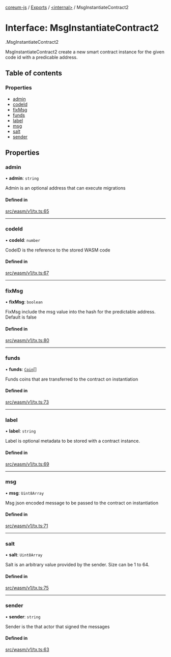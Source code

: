 [coreum-js](../README.md) / [Exports](../modules.md) / [<internal\>](../modules/internal_.md) / MsgInstantiateContract2

# Interface: MsgInstantiateContract2

[<internal>](../modules/internal_.md).MsgInstantiateContract2

MsgInstantiateContract2 create a new smart contract instance for the given
code id with a predicable address.

## Table of contents

### Properties

- [admin](internal_.MsgInstantiateContract2.md#admin)
- [codeId](internal_.MsgInstantiateContract2.md#codeid)
- [fixMsg](internal_.MsgInstantiateContract2.md#fixmsg)
- [funds](internal_.MsgInstantiateContract2.md#funds)
- [label](internal_.MsgInstantiateContract2.md#label)
- [msg](internal_.MsgInstantiateContract2.md#msg)
- [salt](internal_.MsgInstantiateContract2.md#salt)
- [sender](internal_.MsgInstantiateContract2.md#sender)

## Properties

### admin

• **admin**: `string`

Admin is an optional address that can execute migrations

#### Defined in

[src/wasm/v1/tx.ts:65](https://github.com/PulsaraIO/coreum-js/blob/37352c6/src/wasm/v1/tx.ts#L65)

___

### codeId

• **codeId**: `number`

CodeID is the reference to the stored WASM code

#### Defined in

[src/wasm/v1/tx.ts:67](https://github.com/PulsaraIO/coreum-js/blob/37352c6/src/wasm/v1/tx.ts#L67)

___

### fixMsg

• **fixMsg**: `boolean`

FixMsg include the msg value into the hash for the predictable address.
Default is false

#### Defined in

[src/wasm/v1/tx.ts:80](https://github.com/PulsaraIO/coreum-js/blob/37352c6/src/wasm/v1/tx.ts#L80)

___

### funds

• **funds**: [`Coin`](../modules/internal_.md#coin)[]

Funds coins that are transferred to the contract on instantiation

#### Defined in

[src/wasm/v1/tx.ts:73](https://github.com/PulsaraIO/coreum-js/blob/37352c6/src/wasm/v1/tx.ts#L73)

___

### label

• **label**: `string`

Label is optional metadata to be stored with a contract instance.

#### Defined in

[src/wasm/v1/tx.ts:69](https://github.com/PulsaraIO/coreum-js/blob/37352c6/src/wasm/v1/tx.ts#L69)

___

### msg

• **msg**: `Uint8Array`

Msg json encoded message to be passed to the contract on instantiation

#### Defined in

[src/wasm/v1/tx.ts:71](https://github.com/PulsaraIO/coreum-js/blob/37352c6/src/wasm/v1/tx.ts#L71)

___

### salt

• **salt**: `Uint8Array`

Salt is an arbitrary value provided by the sender. Size can be 1 to 64.

#### Defined in

[src/wasm/v1/tx.ts:75](https://github.com/PulsaraIO/coreum-js/blob/37352c6/src/wasm/v1/tx.ts#L75)

___

### sender

• **sender**: `string`

Sender is the that actor that signed the messages

#### Defined in

[src/wasm/v1/tx.ts:63](https://github.com/PulsaraIO/coreum-js/blob/37352c6/src/wasm/v1/tx.ts#L63)
